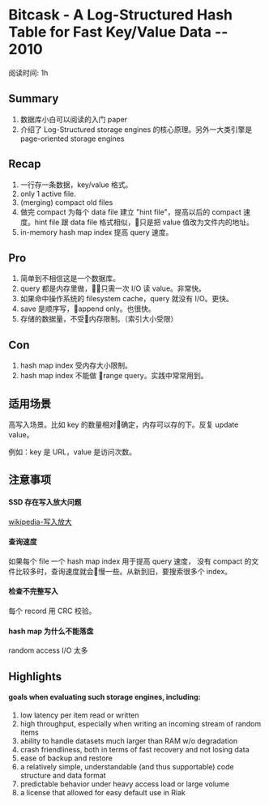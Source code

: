 # Bitcask - A Log-Structured Hash Table for Fast Key/Value Data -- 2010
阅读时间: 1h

## Summary

1. 数据库小白可以阅读的入门 paper
2. 介绍了 Log-Structured storage engines 的核心原理。另外一大类引擎是 page-oriented storage engines


## Recap

1. 一行存一条数据，key/value 格式。
2. only 1 active file.
3. (merging) compact old files
4. 做完 compact 为每个 data file 建立 "hint file"，提高以后的 compact 速度。hint file 跟 data file 格式相似，只是把 value 值改为文件内的地址。
5. in-memory hash map index 提高 query 速度。

## Pro

1. 简单到不相信这是一个数据库。
2. query 都是内存里做，只需一次 I/O 读 value。非常快。
3. 如果命中操作系统的 filesystem cache，query 就没有 I/O。更快。
3. save 是顺序写，append only。也很快。
4. 存储的数据量，不受内存限制。（索引大小受限）

## Con

1. hash map index 受内存大小限制。
2. hash map index 不能做 range query。实践中常常用到。

## 适用场景

高写入场景。比如 key 的数量相对确定，内存可以存的下。反复 update value。

例如：key 是 URL，value 是访问次数。

## 注意事项

#### SSD 存在写入放大问题

[wikipedia-写入放大](https://zh.wikipedia.org/wiki/%E5%86%99%E5%85%A5%E6%94%BE%E5%A4%A7)

#### 查询速度

如果每个 file 一个 hash map index 用于提高 query 速度，
没有 compact 的文件比较多时，查询速度就会慢一些。从新到旧，要搜索很多个 index。

#### 检查不完整写入

每个 record 用 CRC 校验。

#### hash map 为什么不能落盘

random access I/O 太多

## Highlights

#### goals when evaluating such storage engines, including:

1. low latency per item read or written
2. high throughput, especially when writing an incoming stream of random items
3. ability to handle datasets much larger than RAM w/o degradation
4. crash friendliness, both in terms of fast recovery and not losing data
5. ease of backup and restore
6. a relatively simple, understandable (and thus supportable) code structure and data format
7. predictable behavior under heavy access load or large volume
8. a license that allowed for easy default use in Riak